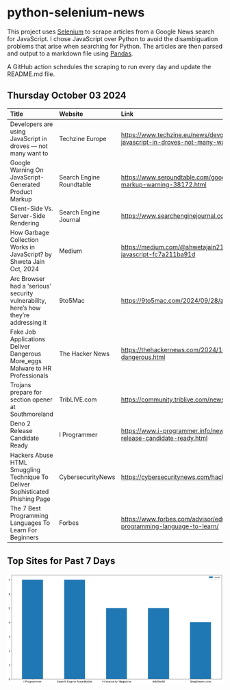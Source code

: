 # python-selenium-news

This project uses [Selenium](https://www.seleniumhq.org/) to scrape articles from a Google News search for JavaScript.
I chose JavaScript over Python to avoid the disambiguation problems that arise when searching for Python.
The articles are then parsed and output to a markdown file using [Pandas](https://pandas.pydata.org/).

A GitHub action schedules the scraping to run every day and update the README.md file.

## Thursday October 03 2024


| Title                                                                                | Website                  | Link                                                                                                   |
|:-------------------------------------------------------------------------------------|:-------------------------|:-------------------------------------------------------------------------------------------------------|
| Developers are using JavaScript in droves — not many want to                         | Techzine Europe          | https://www.techzine.eu/news/devops/124983/developers-are-using-javascript-in-droves-not-many-want-to/ |
| Google Warning On JavaScript-Generated Product Markup                                | Search Engine Roundtable | https://www.seroundtable.com/google-javascript-generated-product-markup-warning-38172.html             |
| Client-Side Vs. Server-Side Rendering                                                | Search Engine Journal    | https://www.searchenginejournal.com/client-side-vs-server-side/482574/                                 |
| How Garbage Collection Works in JavaScript?  by Shweta Jain  Oct, 2024               | Medium                   | https://medium.com/@shwetajain21/how-garbage-collection-works-in-javascript-fc7a211ba91d               |
| Arc Browser had a ‘serious’ security vulnerability, here’s how they’re addressing it | 9to5Mac                  | https://9to5mac.com/2024/09/28/arc-browser-vulnerability/                                              |
| Fake Job Applications Deliver Dangerous More_eggs Malware to HR Professionals        | The Hacker News          | https://thehackernews.com/2024/10/fake-job-applications-deliver-dangerous.html                         |
| Trojans prepare for section opener at Southmoreland                                  | TribLIVE.com             | https://community.triblive.com/news/22ae354b6b5d5c308f1aeae2463e81be                                   |
| Deno 2 Release Candidate Ready                                                       | I Programmer             | https://www.i-programmer.info/news/167-javascript/17505-deno-2-release-candidate-ready.html            |
| Hackers Abuse HTML Smuggling Technique To Deliver Sophisticated Phishing Page        | CybersecurityNews        | https://cybersecuritynews.com/hackers-abuse-html-smuggling/                                            |
| The 7 Best Programming Languages To Learn For Beginners                              | Forbes                   | https://www.forbes.com/advisor/education/it-and-tech/easiest-programming-language-to-learn/            |
## Top Sites for Past 7 Days

![Graph of Top Sites](https://raw.githubusercontent.com/dan-mba/python-selenium-news/main/last-week.png)
